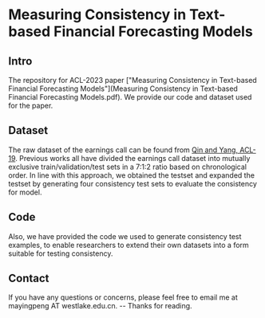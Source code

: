 # Measuring Consistency in Text-based Financial Forecasting Models

<!--  If you find this repository help your research, please cite our following paper: Linyi Yang, Yingpeng Ma, Yue Zhang. Measuring Consistency in Text-based Financial Forecasting Models. -->

## Intro
The repository for ACL-2023 paper ["Measuring Consistency in Text-based Financial Forecasting Models"](Measuring Consistency in Text-based Financial Forecasting Models.pdf).
We provide our code and dataset used for the paper. 

## Dataset
The raw dataset of the earnings call can be found from [Qin and Yang, ACL-19](https://github.com/GeminiLn/EarningsCall_Dataset).
Previous works all have divided the earnings call dataset into mutually exclusive train/validation/test sets in a 7:1:2 ratio based on chronological order. 
In line with this approach, we obtained the testset and expanded the testset by generating four consistency test sets to evaluate the consistency for model.

## Code
Also, we have provided the code we used to generate consistency test examples, to enable researchers to extend their own datasets into a form suitable for testing consistency.

## Contact
If you have any questions or concerns, please feel free to email me at mayingpeng AT westlake.edu.cn.  -- Thanks for reading.
